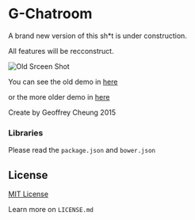 

# G-Chatroom

A brand new version of this sh*t is under construction.

All features will be recconstruct.

![Old Srceen Shot](http://i.imgur.com/z763Abx.png)

You can see the old demo in [here](https://gchatroom.herokuapp.com)

or the more older demo in [here](http://gchatroom-geoff4321.rhcloud.com/)

Create by Geoffrey Cheung 2015

### Libraries

Please read the `package.json` and `bower.json`

## License

[MIT License](http://en.wikipedia.org/wiki/MIT_License)

Learn more on `LICENSE.md`
